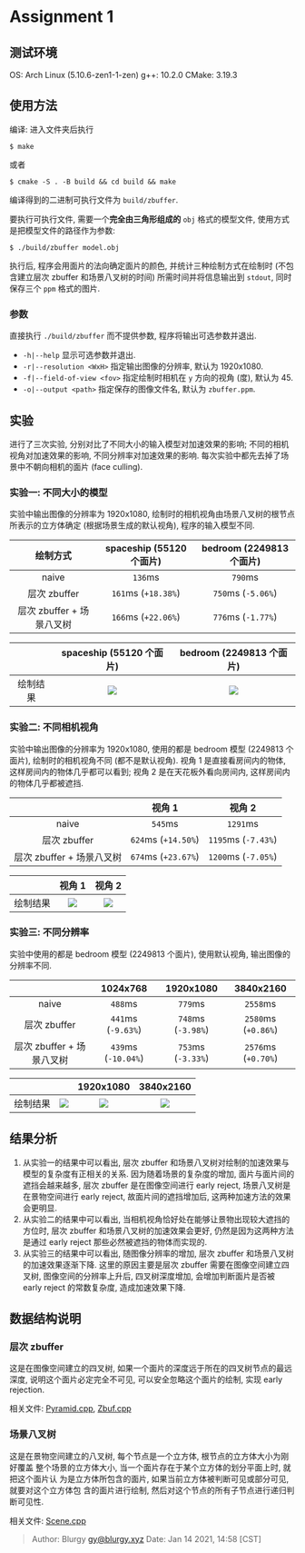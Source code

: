 # Assignment 1

## 测试环境

OS: Arch Linux (5.10.6-zen1-1-zen)
g++: 10.2.0
CMake: 3.19.3

## 使用方法

编译: 进入文件夹后执行

```shell
$ make
```

或者

```shell
$ cmake -S . -B build && cd build && make
```

编译得到的二进制可执行文件为 `build/zbuffer`.

要执行可执行文件, 需要一个**完全由三角形组成的** `obj` 格式的模型文件, 使用方式是把模型文件的路径作为参数:

```shell
$ ./build/zbuffer model.obj
```

执行后, 程序会用面片的法向确定面片的颜色, 并统计三种绘制方式在绘制时 (不包含建立层次 zbuffer 和场景八叉树的时间) 所需时间并将信息输出到 `stdout`, 同时保存三个 `ppm` 格式的图片.

### 参数

直接执行 `./build/zbuffer` 而不提供参数, 程序将输出可选参数并退出.

- `-h|--help` 显示可选参数并退出.
- `-r|--resolution <WxH>` 指定输出图像的分辨率, 默认为 1920x1080.
- `-f|--field-of-view <fov>` 指定绘制时相机在 `y` 方向的视角 (度), 默认为 45.
- `-o|--output <path>` 指定保存的图像文件名, 默认为 `zbuffer.ppm`.

## 实验

进行了三次实验, 分别对比了不同大小的输入模型对加速效果的影响; 不同的相机视角对加速效果的影响, 不同分辨率对加速效果的影响.  每次实验中都先去掉了场景中不朝向相机的面片 (face culling).

### 实验一: 不同大小的模型

实验中输出图像的分辨率为 1920x1080, 绘制时的相机视角由场景八叉树的根节点所表示的立方体确定 (根据场景生成的默认视角), 程序的输入模型不同.

|绘制方式|spaceship (55120 个面片)|bedroom (2249813 个面片)|
|:---:|:---:|:---:|
|naive|`136`ms|`790`ms|
|层次 zbuffer|`161`ms (`+18.38%`)|`750`ms (`-5.06%`)|
|层次 zbuffer + 场景八叉树|`166`ms (`+22.06%`)|`776`ms (`-1.77%`)|

||spaceship (55120 个面片)|bedroom (2249813 个面片)|
|:---:|:---:|:---:|
|绘制结果|![][fig:exp1-spaceship]|![][fig:exp1-bedroom]|

### 实验二: 不同相机视角

实验中输出图像的分辨率为 1920x1080, 使用的都是 bedroom 模型 (2249813 个面片), 绘制时的相机视角不同 (都不是默认视角).  视角 1 是直接看房间内的物体, 这样房间内的物体几乎都可以看到; 视角 2 是在天花板外看向房间内, 这样房间内的物体几乎都被遮挡.

||视角 1| 视角 2|
|:---:|:---:|:---:|
|naive|`545`ms|`1291`ms|
|层次 zbuffer|`624`ms (`+14.50%`)|`1195`ms (`-7.43%`)|
|层次 zbuffer + 场景八叉树|`674`ms (`+23.67%`)|`1200`ms (`-7.05%`)|

||视角 1|视角 2|
|:---:|:---:|:---:|
|绘制结果|![][fig:exp2-viewpoint1]|![][fig:exp2-viewpoint2]|

### 实验三: 不同分辨率

实验中使用的都是 bedroom 模型 (2249813 个面片), 使用默认视角, 输出图像的分辨率不同.

||1024x768|1920x1080|3840x2160|
|:---:|:---:|:---:|:---:|
|naive|`488`ms|`779`ms|`2558`ms|
|层次 zbuffer|`441`ms (`-9.63%`)|`748`ms (`-3.98%`)|`2580`ms (`+0.86%`)|
|层次 zbuffer + 场景八叉树|`439`ms (`-10.04%`)|`753`ms (`-3.33%`)|`2576`ms (`+0.70%`)|

|||1920x1080|3840x2160|
|:---:|:---:|:---:|:---:|
|绘制结果|![][fig:exp3-1024x768]|![][fig:exp3-1920x1080]|![][fig:exp3-3840x2160]|

## 结果分析

1. 从实验一的结果中可以看出, 层次 zbuffer 和场景八叉树对绘制的加速效果与模型的复杂度有正相关的关系.  因为随着场景的复杂度的增加, 面片与面片间的遮挡会越来越多, 层次 zbuffer 是在图像空间进行 early reject, 场景八叉树是在景物空间进行 early reject, 故面片间的遮挡增加后, 这两种加速方法的效果会更明显.
2. 从实验二的结果中可以看出, 当相机视角恰好处在能够让景物出现较大遮挡的方位时, 层次 zbuffer 和场景八叉树的加速效果会更好, 仍然是因为这两种方法是通过 early reject 那些必然被遮挡的物体而实现的.
3. 从实验三的结果中可以看出, 随图像分辨率的增加, 层次 zbuffer 和场景八叉树的加速效果逐渐下降.  这里的原因主要是层次 zbuffer 需要在图像空间建立四叉树, 图像空间的分辨率上升后, 四叉树深度增加, 会增加判断面片是否被 early reject 的常数复杂度, 造成加速效果下降.

## 数据结构说明

### 层次 zbuffer

这是在图像空间建立的四叉树, 如果一个面片的深度远于所在的四叉树节点的最远深度,
说明这个面片必定完全不可见, 可以安全忽略这个面片的绘制, 实现 early rejection.

相关文件: [Pyramid.cpp](./include/Pyramid.cpp), [Zbuf.cpp](./include/Zbuf.cpp)

### 场景八叉树

这是在景物空间建立的八叉树, 每个节点是一个立方体, 根节点的立方体大小为刚好覆盖
整个场景的立方体大小, 当一个面片存在于某个立方体的划分平面上时, 就把这个面片认
为是立方体所包含的面片, 如果当前立方体被判断可见或部分可见, 就要对这个立方体包
含的面片进行绘制, 然后对这个节点的所有子节点进行递归判断可见性.

相关文件: [Scene.cpp](./include/Scene.cpp)

[fig:exp1-spaceship]: ./media/exp1/spaceship.png
[fig:exp1-bedroom]: ./media/exp1/bedroom.png

[fig:exp2-viewpoint1]: ./media/exp2/viewpoint1.png
[fig:exp2-viewpoint2]: ./media/exp2/viewpoint2.png

[fig:exp3-1024x768]: ./media/exp3/1024x768.png
[fig:exp3-1920x1080]: ./media/exp3/1920x1080.png
[fig:exp3-3840x2160]: ./media/exp3/3840x2160.png

> Author: Blurgy <gy@blurgy.xyz>
> Date:   Jan 14 2021, 14:58 [CST]

